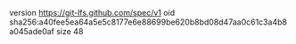 version https://git-lfs.github.com/spec/v1
oid sha256:a40fee5ea64a5e5c8177e6e88699be620b8bd08d47aa0c61c3a4b8a045ade0af
size 48
